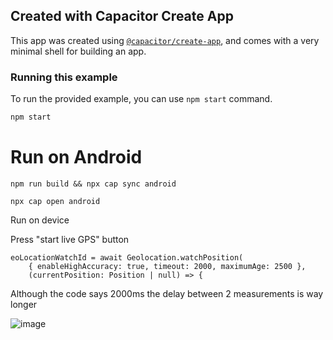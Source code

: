 ## Created with Capacitor Create App

This app was created using [`@capacitor/create-app`](https://github.com/ionic-team/create-capacitor-app),
and comes with a very minimal shell for building an app.

### Running this example

To run the provided example, you can use `npm start` command.

```bash
npm start
```


# Run on Android
```
npm run build && npx cap sync android
```

```
npx cap open android
```

Run on device

Press "start live GPS" button

```
eoLocationWatchId = await Geolocation.watchPosition(
    { enableHighAccuracy: true, timeout: 2000, maximumAge: 2500 },
    (currentPosition: Position | null) => {
```

Although the code says 2000ms the delay between 2 measurements is way longer

![image](https://user-images.githubusercontent.com/644550/223717435-0dc8aeba-c537-4c9f-8019-9b86e8170312.png)
